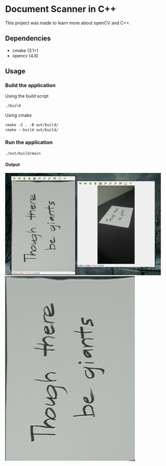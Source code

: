 # Document Scanner in C++
This project was made to learn more about openCV and C++. 

## Dependencies
- cmake (3.1+)
- opencv (4.6)

## Usage
### Build the application
Using the build script
```bash
./build
```
Using cmake 
```
cmake -S . -B out/build/
cmake --build out/build/
```
### Run the application

```bash
./out/build/main
```
#### Output
![Alt text](img/DocScanner_running.png "a title")
![Alt text](img/DocScanner_output.png "a title")


